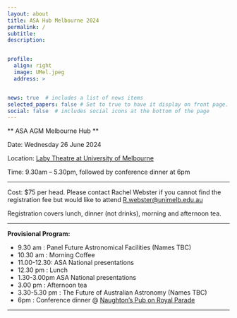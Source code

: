 ```yaml
---
layout: about
title: ASA Hub Melbourne 2024
permalink: /
subtitle: 
description: 


profile:
  align: right
  image: UMel.jpeg
  address: >


news: true  # includes a list of news items
selected_papers: false # Set to true to have it display on front page. includes a list of papers marked as "selected={true}"
social: false  # includes social icons at the bottom of the page
---
```


** ASA AGM Melbourne Hub **
<p>  Date:		Wednesday 26 June 2024 </p>
<p> Location:  <a href="https://maps.unimelb.edu.au/point?identifier=PAR%3B192%3B2%3BL108">Laby Theatre at University of Melbourne</a>  </p>
<p>Time: 		9.30am – 5.30pm, followed by conference dinner at 6pm </p>

_ _ _ _ _
<p> Cost:		$75 per head.  Please contact Rachel Webster if you cannot find the registration fee but would like to attend  <a href="mailto:R.webster@unimelb.edu.au">R.webster@unimelb.edu.au</a>  </p>
Registration covers lunch, dinner (not drinks), morning and afternoon tea.

_ _ _ _ _
**Provisional Program:**

* 9.30 am :	Panel Future Astronomical Facilities (Names TBC)
* 10.30 am :	Morning Coffee
* 11.00-12.30:	ASA National presentations
* 12.30 pm :	Lunch
* 1.30-3.00pm	ASA National presentations
* 3.00 pm :	Afternoon tea
* 3.30-5.30 pm :	The Future of Australian Astronomy (Names TBC)
* 6pm	:	Conference dinner @ <a href="https://naughtonshotel.com.au/">Naughton’s Pub on Royal Parade </a>

_ _ _ _ _

